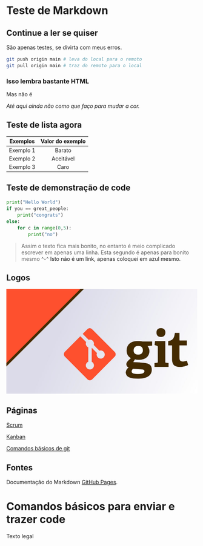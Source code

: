 # Teste de Markdown

## Continue a ler se quiser

São apenas testes, se divirta com meus erros.

````bash
git push origin main # leva do local para o remoto
git pull origin main # traz do remoto para o local
````

### Isso lembra bastante HTML

Mas não é

*_Até aqui ainda não como que faço para mudar a cor._*

## Teste de lista agora

Exemplos | Valor do exemplo
---------|:--------:
Exemplo 1| Barato
Exemplo 2| Aceitável 
Exemplo 3| Caro

## Teste de demonstração de code
~~~~python
print("Hello World")
if you == great_people:
    print("congrats")
else:
    for c in range(0,5):
        print("no")
~~~~

>Assim o texto fica mais bonito, no entanto é meio complicado escrever em apenas uma linha.
>Esta segundo é apenas para bonito mesmo ^-^
<a> Isto não é um link, apenas coloquei em azul mesmo.
    
 ## Logos
 ![Git](Imagens/git.jpg)
 
 ## Páginas
 [Scrum](scrum.md)

 [Kanban](kanban.md)

 [Comandos básicos de git](comandos_basicos.md)
 
 ## Fontes

Documentação do Markdown [GitHub Pages](https://docs.github.com/pt/get-started/writing-on-github/getting-started-with-writing-and-formatting-on-github/basic-writing-and-formatting-syntax).

# Comandos básicos para enviar e trazer code

Texto legal

